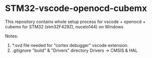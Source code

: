 # STM32-vscode-openocd-cubemx
 This repository contains whole setup process for vscode + openocd + cubemx for STM32  (stm32F429ZI, nucelo144) on Windows

Notes:
1. *.svd file needed for "cortex debugger" vscode extension. 
2. .gitignore "build" & "Drivers" directory Drivers -> CMSIS & HAL

